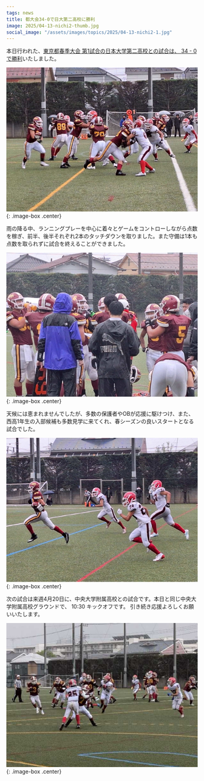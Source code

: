 ```yaml
---
tags: news
title: 都大会34-0で日大第二高校に勝利
image: 2025/04-13-nichi2-thumb.jpg
social_image: "/assets/images/topics/2025/04-13-nichi2-1.jpg"
---
```


本日行われた、[東京都春季大会 第1試合の日本大学第二高校との試合は、 34 - 0 で勝利](/game/2025/2025-04-13-nichi2.html)いたしました。

![試合風景写真](/assets/images/topics/2025/04-13-nichi2-1.jpg)
{: .image-box .center}

雨の降る中、ランニングプレーを中心に着々とゲームをコントローしながら点数を稼ぎ、前半、後半それぞれ2本のタッチダウンを取りました。また守備は1本も点数を取られずに試合を終えることができました。

![試合風景写真](/assets/images/topics/2025/04-13-nichi2-2.jpg)
{: .image-box .center}

天候には恵まれませんでしたが、多数の保護者やOBが応援に駆けつけ、また、西高1年生の入部候補も多数見学に来てくれ、春シーズンの良いスタートとなる試合でした。

![試合風景写真](/assets/images/topics/2025/04-13-nichi2-3.jpg)
{: .image-box .center}

次の試合は来週4月20日に、中央大学附属高校との試合です。本日と同じ中央大学附属高校グラウンドで、 10:30 キックオフです。
引き続き応援よろしくお願いいたします。

![試合風景写真](/assets/images/topics/2025/04-13-nichi2-4.jpg)
{: .image-box .center}
